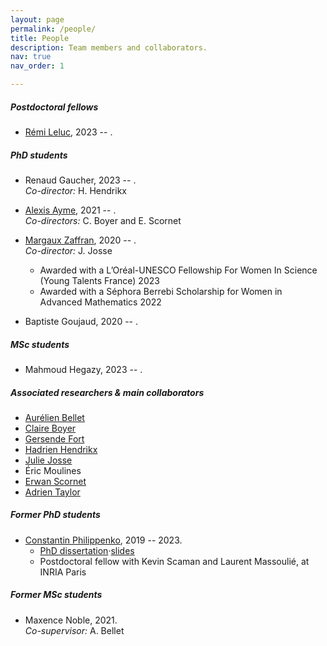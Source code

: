 ```yaml
---
layout: page
permalink: /people/
title: People
description: Team members and collaborators.
nav: true
nav_order: 1

---
```


##### Postdoctoral fellows

- [Rémi Leluc](https://remileluc.github.io/), 2023 -- .

##### PhD students

- Renaud Gaucher, 2023 -- .  
_Co-director:_ H. Hendrikx

- [Alexis Ayme](https://alexisayme.github.io/), 2021 -- .  
_Co-directors:_ C. Boyer and E. Scornet

- [Margaux Zaffran](https://mzaffran.github.io/), 2020 -- .  
_Co-director:_ J. Josse
    - Awarded with a L’Oréal-UNESCO Fellowship For Women In Science (Young Talents France) 2023
    - Awarded with a Séphora Berrebi Scholarship for Women in Advanced Mathematics 2022

- Baptiste Goujaud, 2020 -- .

##### MSc students

- Mahmoud Hegazy, 2023 -- .

##### Associated researchers & main collaborators

- [Aurélien Bellet](http://researchers.lille.inria.fr/abellet/)
- [Claire Boyer](https://perso.lpsm.paris/~cboyer/)
- [Gersende Fort](https://perso.math.univ-toulouse.fr/gfort/)
- [Hadrien Hendrikx](https://www.di.ens.fr/hadrien.hendrikx/)
- [Julie Josse](http://juliejosse.com/)
- Éric Moulines
- [Erwan Scornet](https://erwanscornet.github.io/)
- [Adrien Taylor](https://adrientaylor.github.io/)

##### Former PhD students

- [Constantin Philippenko](https://philipco.github.io/), 2019 -- 2023.
    - [PhD dissertation](https://philipco.github.io/files/PhD/thesis_constantin_philippenko.pdf)·[slides](https://philipco.github.io/files/PhD/2023_09-thesis_defense.pdf)
    - Postdoctoral fellow with Kevin Scaman and Laurent Massoulié, at INRIA Paris

##### Former MSc students

- Maxence Noble, 2021.  
_Co-supervisor:_ A. Bellet
